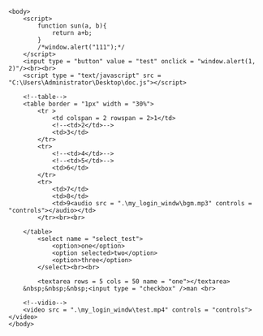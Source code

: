 ﻿<!doctype html>
<html>
	<head>
		<title>JavaScript</title>
	</head>

	<body>
		<script>
			function sun(a, b){
				return a+b;
			}
			/*window.alert("111");*/
		</script>
		<input type = "button" value = "test" onclick = "window.alert(1, 2)"/><br><br>
		<script type = "text/javascript" src = "C:\Users\Administrator\Desktop\doc.js"></script>

		<!--table-->
		<table border = "1px" width = "30%">
			<tr >
				<td colspan = 2 rowspan = 2>1</td>
				<!--<td>2</td>-->
				<td>3</td>
			</tr>
			<tr>
				<!--<td>4</td>-->
				<!--<td>5</td>-->
				<td>6</td>
			</tr>
			<tr>
				<td>7</td>
				<td>8</td>
				<td>9<audio src = ".\my_login_windw\bgm.mp3" controls = "controls"></audio></td>
			</tr><br><br>
				
		</table>
			<select name = "select_test">
				<option>one</option>
				<option selected>two</option>
				<option>three</option>
			</select><br><br>

			<textarea rows = 5 cols = 50 name = "one"></textarea>
		&nbsp;&nbsp;&nbsp;<input type = "checkbox" />man <br>

		<!--vidio-->
		<video src = ".\my_login_windw\test.mp4" controls = "controls"></video>
	</body>
</html>
